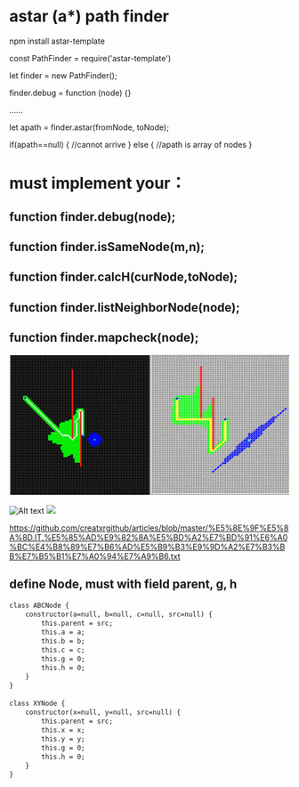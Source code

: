# astar (a*) path finder

npm install astar-template

const PathFinder = require('astar-template')

let finder = new PathFinder();

finder.debug = function (node) {}

......

let apath = finder.astar(fromNode, toNode);

if(apath==null) {
  //cannot arrive
} else {
  //apath is array of nodes
}


# must implement your：

## function finder.debug(node);
## function finder.isSameNode(m,n);
## function finder.calcH(curNode,toNode);
## function finder.listNeighborNode(node);
## function finder.mapcheck(node);

<img src='demo.gif'>

![Alt text](./demos/astar-abc.svg)
<img src='./demos/astar-abc.svg'>

https://github.com/creatxrgithub/articles/blob/master/%E5%8E%9F%E5%8A%8D.IT.%E5%85%AD%E9%82%8A%E5%BD%A2%E7%BD%91%E6%A0%BC%E4%B8%89%E7%B6%AD%E5%B9%B3%E9%9D%A2%E7%B3%BB%E7%B5%B1%E7%A0%94%E7%A9%B6.txt



## define Node, must with field parent, g, h
```
class ABCNode {
	constructor(a=null, b=null, c=null, src=null) {
		this.parent = src;
		this.a = a;
		this.b = b;
		this.c = c;
		this.g = 0;
		this.h = 0;
	}
}

class XYNode {
	constructor(x=null, y=null, src=null) {
		this.parent = src;
		this.x = x;
		this.y = y;
		this.g = 0;
		this.h = 0;
	}
}
```



